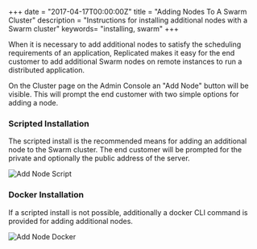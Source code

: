 +++
date = "2017-04-17T00:00:00Z"
title = "Adding Nodes To A Swarm Cluster"
description = "Instructions for installing additional nodes with a Swarm cluster"
keywords= "installing, swarm"
+++

When it is necessary to add additional nodes to satisfy the scheduling requirements of an application, Replicated makes it easy for the end customer to add additional Swarm nodes on remote instances to run a distributed application.

On the Cluster page on the Admin Console an "Add Node" button will be visible. This will prompt the end customer with two simple options for adding a node.

### Scripted Installation
The scripted install is the recommended means for adding an additional node to the Swarm cluster. The end customer will be prompted for the private and optionally the public address of the server.

![Add Node Script](/images/add-node-swarm-script.png)

### Docker Installation
If a scripted install is not possible, additionally a docker CLI command is provided for adding additional nodes.

![Add Node Docker](/images/add-node-swarm-docker.png)
